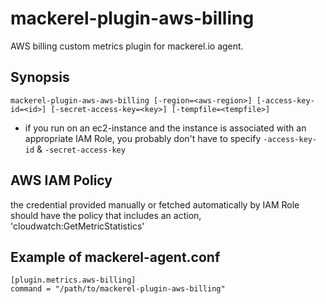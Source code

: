 mackerel-plugin-aws-billing
=================================
AWS billing custom metrics plugin for mackerel.io agent.

## Synopsis

```shell
mackerel-plugin-aws-aws-billing [-region=<aws-region>] [-access-key-id=<id>] [-secret-access-key=<key>] [-tempfile=<tempfile>]
```
* if you run on an ec2-instance and the instance is associated with an appropriate IAM Role, you probably don't have to specify `-access-key-id` & `-secret-access-key`

## AWS IAM Policy
the credential provided manually or fetched automatically by IAM Role should have the policy that includes an action, 'cloudwatch:GetMetricStatistics'

## Example of mackerel-agent.conf

```
[plugin.metrics.aws-billing]
command = "/path/to/mackerel-plugin-aws-billing"
```
